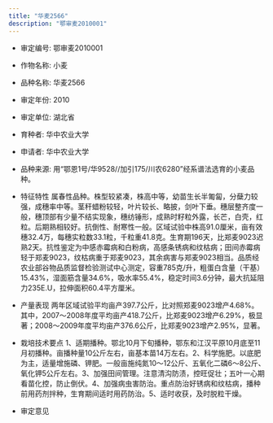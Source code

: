 ```yaml
---
title: "华麦2566"
description: "鄂审麦2010001"
---
```

* 审定编号:  鄂审麦2010001

*  作物名称:  小麦

*  品种名称:  华麦2566

*  审定年份:  2010

*  审定单位:  湖北省

* 育种者:  华中农业大学

*  申请者:  华中农业大学

*  品种来源:  用“鄂恩1号/华9528//加引175/川农6280”经系谱法选育的小麦品种。

*  特征特性
属春性品种。株型较紧凑，株高中等，幼苗生长半匍匐，分蘖力较强，成穗率中等。茎秆蜡粉较轻，叶片较长、略披，剑叶下垂。穗层整齐度一般，穗顶部有少量不结实现象，穗纺锤形，成熟时籽粒外露，长芒，白壳，红粒。后期熟相较好。抗倒性、耐寒性一般。区域试验中株高91.0厘米，亩有效穗32.4万，每穗实粒数33.1粒，千粒重41.8克。生育期196天，比郑麦9023迟熟2天。抗性鉴定为中感赤霉病和白粉病，高感条锈病和纹枯病；田间赤霉病轻于郑麦9023，纹枯病重于郑麦9023，其余病害与郑麦9023相当。品质经农业部谷物品质监督检验测试中心测定，容重785克/升，粗蛋白含量（干基）15.43%，湿面筋含量34.6%，吸水率55.4%，稳定时间3.6分钟，最大抗延阻力235E.U，拉伸面积60.4平方厘米。

*  产量表现
两年区域试验平均亩产397.7公斤，比对照郑麦9023增产4.68%。其中，2007～2008年度平均亩产418.7公斤，比郑麦9023增产6.29%，极显著；2008～2009年度平均亩产376.6公斤，比郑麦9023增产2.95%，显著。

*  栽培技术要点
1、适期播种。鄂北10月下旬播种，鄂东和江汉平原10月底至11月初播种。亩播种量10公斤左右，亩基本苗14万左右。2、科学施肥。以底肥为主，适量增施磷、钾肥。一般亩施纯氮10～12公斤、五氧化二磷6～8公斤、氧化钾5公斤左右。3、加强田间管理。注意清沟防渍，控旺促壮；五叶一心期看苗化控，防止倒伏。4、加强病虫害防治。重点防治好锈病和纹枯病，播种前用药剂拌种，生育期间适时用药防治。5、适时收获，及时脱粒干燥。

*  审定意见

